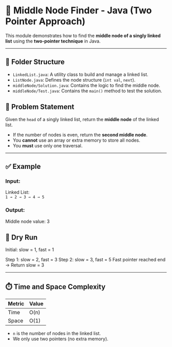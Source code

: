 # 🧠 Middle Node Finder - Java (Two Pointer Approach)

This module demonstrates how to find the **middle node of a singly linked list** using the **two-pointer technique** in Java.

---

## 📁 Folder Structure

- `LinkedList.java`: A utility class to build and manage a linked list.
- `ListNode.java`: Defines the node structure (`int val`, `next`).
- `middleNode/Solution.java`: Contains the logic to find the middle node.
- `middleNode/Test.java`: Contains the `main()` method to test the solution.


## 📌 Problem Statement

Given the `head` of a singly linked list, return the **middle node** of the linked list.

- If the number of nodes is even, return the **second middle node**.
- You **cannot** use an array or extra memory to store all nodes.
- You **must** use only one traversal.

---

## ✅ Example

### Input:

Linked List:  
`1 → 2 → 3 → 4 → 5`

### Output:

Middle node value: 3


## 🧠 Dry Run

Initial: slow = 1, fast = 1

Step 1: slow = 2, fast = 3
Step 2: slow = 3, fast = 5
Fast pointer reached end → Return slow = 3

---

## ⏱️ Time and Space Complexity

| Metric        | Value     |
|---------------|-----------|
| Time          | O(n)      |
| Space         | O(1)      |

- `n` is the number of nodes in the linked list.
- We only use two pointers (no extra memory).





